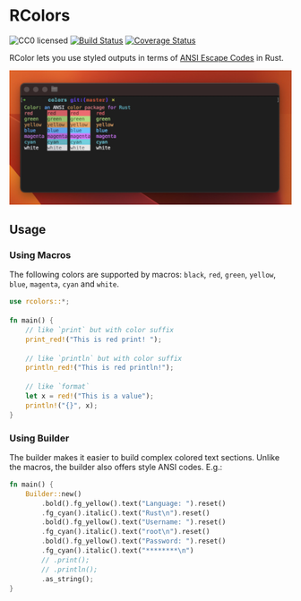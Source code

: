 # RColors
![CC0 licensed](https://img.shields.io/github/license/StevenCyb/rcolors)
[![Build Status](https://travis-ci.org/StevenCyb/rcolors.svg?branch=main)](https://travis-ci.org/StevenCyb/rcolors)
[![Coverage Status](https://coveralls.io/repos/github/StevenCyb/rcolors/badge.svg?branch=main)](https://coveralls.io/github/StevenCyb/rcolors?branch=main)

RColor lets you use styled outputs in terms of [ANSI Escape
Codes](http://en.wikipedia.org/wiki/ANSI_escape_code#Colors) in Rust. 

<img src=".media/thumbnail.jpg" width="600px">

## Usage
### Using Macros
The following colors are supported by macros: `black`, `red`, `green`, `yellow`, `blue`, `magenta`, `cyan` and `white`.
```rust
use rcolors::*;

fn main() {
    // like `print` but with color suffix
    print_red!("This is red print! ");
    
    // like `println` but with color suffix
    println_red!("This is red println!");

    // like `format`
    let x = red!("This is a value");
    println!("{}", x);
}
```
### Using Builder
The builder makes it easier to build complex colored text sections.
Unlike the macros, the builder also offers style ANSI codes.
E.g.:
```rust
fn main() {
    Builder::new()
        .bold().fg_yellow().text("Language: ").reset()
        .fg_cyan().italic().text("Rust\n").reset()
        .bold().fg_yellow().text("Username: ").reset()
        .fg_cyan().italic().text("root\n").reset()
        .bold().fg_yellow().text("Password: ").reset()
        .fg_cyan().italic().text("********\n")
        // .print();
        // .println();
        .as_string();
}
```